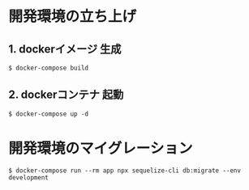 # 開発環境の立ち上げ
## 1. dockerイメージ 生成
```
$ docker-compose build
```
## 2. dockerコンテナ 起動
```
$ docker-compose up -d
```
# 開発環境のマイグレーション
```
$ docker-compose run --rm app npx sequelize-cli db:migrate --env development
```